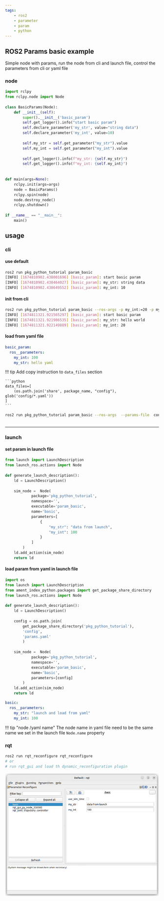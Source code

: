 ```yaml
---
tags:
    - ros2
    - parameter
    - param
    - python
---
```


## ROS2 Params basic example
Simple node with params, run the node from cli and launch file, control the parameters from cli or yaml file  

### node

```python
import rclpy
from rclpy.node import Node

class BasicParams(Node):
    def __init__(self):
        super().__init__('basic_param')
        self.get_logger().info("start basic param")
        self.declare_parameter('my_str', value="string data")
        self.declare_parameter('my_int', value=10)
        
        self.my_str = self.get_parameter("my_str").value
        self.my_int = self.get_parameter("my_int").value

        self.get_logger().info(f"my_str: {self.my_str}")
        self.get_logger().info(f"my_int: {self.my_int}")


def main(args=None):
    rclpy.init(args=args)
    node = BasicParams()
    rclpy.spin(node)
    node.destroy_node()
    rclpy.shutdown()

if __name__ == "__main__":
    main()
```

## usage
### cli
#### use default
```bash title="simple run"
ros2 run pkg_python_tutorial param_basic 
[INFO] [1674810902.438001696] [basic_param]: start basic param
[INFO] [1674810902.438464027] [basic_param]: my_str: string data
[INFO] [1674810902.438649552] [basic_param]: my_int: 10

```

#### init from cli
```bash title="init from params from cli"
ros2 run pkg_python_tutorial param_basic --ros-args -p my_int:=20 -p my_str:="hello world"
[INFO] [1674811321.921565297] [basic_param]: start basic param
[INFO] [1674811321.921986535] [basic_param]: my_str: hello world
[INFO] [1674811321.922149889] [basic_param]: my_int: 20

```

#### load from yaml file
```yaml title="basic.yaml"
basic_param:
  ros__parameters:
    my_int: 100
    my_str: hello yaml
```

!!! tip 
    Add copy instruction to `data_files` section

    ```python
    data_files=[
        (os.path.join('share', package_name, "config"), glob('config/*.yaml'))
    ]
    ```
     

```bash title="init from yaml file"
ros2 run pkg_python_tutorial param_basic --ros-args  --params-file  config/basic.yaml
    

```

---

### launch

#### set param in launch file

```python title="node_with_param.launch.py" linenums="1" hl_lines="12"
from launch import LaunchDescription
from launch_ros.actions import Node

def generate_launch_description():
    ld = LaunchDescription()

    sim_node =  Node(
            package='pkg_python_tutorial',
            namespace='',
            executable='param_basic',
            name='basic',
            parameters=[
                {
                    "my_str": "data from launch",
                    "my_int": 100
                }
            ]
        )
    ld.add_action(sim_node)
    return ld
```

#### load param from yaml in launch file

```python title="node_with_param_file.launch.py" linenums="1" hl_lines="19 20"
import os
from launch import LaunchDescription
from ament_index_python.packages import get_package_share_directory
from launch_ros.actions import Node

def generate_launch_description():
    ld = LaunchDescription()

    config = os.path.join(
        get_package_share_directory('pkg_python_tutorial'),
        'config',
        'params.yaml'
        )

    sim_node =  Node(
            package='pkg_python_tutorial',
            namespace='',
            executable='param_basic',
            name='basic',
            parameters=[config]
        )
    ld.add_action(sim_node)
    return ld
```

```yaml title="params.yaml" linenums="1" hl_lines="1"
basic:
  ros__parameters:
    my_str: "launch and load from yaml"
    my_int: 100
```

!!! tip "node /yaml name"
    The node name in yaml file need to be the same name we set in the launch file `Node.name` property
     

### rqt

```bash
ros2 run rqt_reconfigure rqt_reconfigure
# or
# run rqt_gui and load th dynamic_reconfiguration plugin
```
![](images/rqt_dynamic_reconfiguration.png)